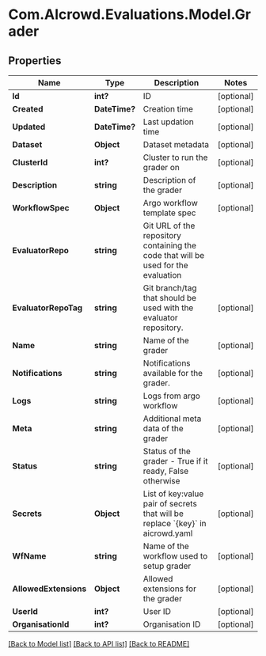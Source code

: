 # Com.AIcrowd.Evaluations.Model.Grader
## Properties

Name | Type | Description | Notes
------------ | ------------- | ------------- | -------------
**Id** | **int?** | ID | [optional] 
**Created** | **DateTime?** | Creation time | [optional] 
**Updated** | **DateTime?** | Last updation time | [optional] 
**Dataset** | **Object** | Dataset metadata | [optional] 
**ClusterId** | **int?** | Cluster to run the grader on | [optional] 
**Description** | **string** | Description of the grader | [optional] 
**WorkflowSpec** | **Object** | Argo workflow template spec | [optional] 
**EvaluatorRepo** | **string** | Git URL of the repository containing the code that will be used for the evaluation | 
**EvaluatorRepoTag** | **string** | Git branch/tag that should be used with the evaluator repository. | [optional] 
**Name** | **string** | Name of the grader | [optional] 
**Notifications** | **string** | Notifications available for the grader. | [optional] 
**Logs** | **string** | Logs from argo workflow | [optional] 
**Meta** | **string** | Additional meta data of the grader | [optional] 
**Status** | **string** | Status of the grader - True if it ready, False otherwise | [optional] 
**Secrets** | **Object** | List of key:value pair of secrets that will be replace &#x60;{key}&#x60; in aicrowd.yaml | [optional] 
**WfName** | **string** | Name of the workflow used to setup grader | [optional] 
**AllowedExtensions** | **Object** | Allowed extensions for the grader | [optional] 
**UserId** | **int?** | User ID | [optional] 
**OrganisationId** | **int?** | Organisation ID | [optional] 

[[Back to Model list]](../README.md#documentation-for-models) [[Back to API list]](../README.md#documentation-for-api-endpoints) [[Back to README]](../README.md)

